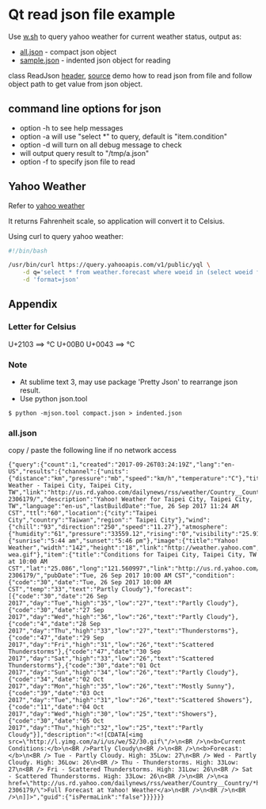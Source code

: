 # Qt read json file example

Use [w.sh](./w.sh) to query yahoo weather for current weather status, output as:
  * [all.json](./all.json) - compact json object
  * [sample.json](./sample.json) - indented json object for reading

class ReadJson [header](./readjson.h), [source](./readjson.cpp)
demo how to read json from file and follow object
path to get value from json object.


## command line options for json

* option -h to see help messages
* option -a will use "select \*" to query, default is
  "item.condition"
* option -d will turn on all debug message to check
* will output query result to "/tmp/a.json"
* option -f to specify json file to read


## Yahoo Weather

Refer to [yahoo weather](https://developer.yahoo.com/weather/#curl)

It returns Fahrenheit scale, so application will convert it to Celsius.

Using curl to query yahoo weather:
```bash
#!/bin/bash

/usr/bin/curl https://query.yahooapis.com/v1/public/yql \
    -d q='select * from weather.forecast where woeid in (select woeid from geo.places(1) where text="taipei")' \
    -d 'format=json'
```

## Appendix

### Letter for Celsius
U+2103 ==> ℃
U+00B0 U+0043 ==> °C

### Note

* At sublime text 3, may use package 'Pretty Json' to rearrange json result.
* Use python json.tool
```
$ python -mjson.tool compact.json > indented.json
```

### all.json

copy / paste the following line if no network access

```
{"query":{"count":1,"created":"2017-09-26T03:24:19Z","lang":"en-US","results":{"channel":{"units":{"distance":"km","pressure":"mb","speed":"km/h","temperature":"C"},"title":"Yahoo! Weather - Taipei City, Taipei City, TW","link":"http://us.rd.yahoo.com/dailynews/rss/weather/Country__Country/*https://weather.yahoo.com/country/state/city-2306179/","description":"Yahoo! Weather for Taipei City, Taipei City, TW","language":"en-us","lastBuildDate":"Tue, 26 Sep 2017 11:24 AM CST","ttl":"60","location":{"city":"Taipei City","country":"Taiwan","region":" Taipei City"},"wind":{"chill":"93","direction":"250","speed":"11.27"},"atmosphere":{"humidity":"61","pressure":"33559.12","rising":"0","visibility":"25.91"},"astronomy":{"sunrise":"5:44 am","sunset":"5:46 pm"},"image":{"title":"Yahoo! Weather","width":"142","height":"18","link":"http://weather.yahoo.com","url":"http://l.yimg.com/a/i/brand/purplelogo//uh/us/news-wea.gif"},"item":{"title":"Conditions for Taipei City, Taipei City, TW at 10:00 AM CST","lat":"25.086","long":"121.560997","link":"http://us.rd.yahoo.com/dailynews/rss/weather/Country__Country/*https://weather.yahoo.com/country/state/city-2306179/","pubDate":"Tue, 26 Sep 2017 10:00 AM CST","condition":{"code":"30","date":"Tue, 26 Sep 2017 10:00 AM CST","temp":"33","text":"Partly Cloudy"},"forecast":[{"code":"30","date":"26 Sep 2017","day":"Tue","high":"35","low":"27","text":"Partly Cloudy"},{"code":"30","date":"27 Sep 2017","day":"Wed","high":"36","low":"26","text":"Partly Cloudy"},{"code":"4","date":"28 Sep 2017","day":"Thu","high":"33","low":"27","text":"Thunderstorms"},{"code":"47","date":"29 Sep 2017","day":"Fri","high":"31","low":"26","text":"Scattered Thunderstorms"},{"code":"47","date":"30 Sep 2017","day":"Sat","high":"33","low":"26","text":"Scattered Thunderstorms"},{"code":"30","date":"01 Oct 2017","day":"Sun","high":"34","low":"26","text":"Partly Cloudy"},{"code":"34","date":"02 Oct 2017","day":"Mon","high":"35","low":"26","text":"Mostly Sunny"},{"code":"39","date":"03 Oct 2017","day":"Tue","high":"31","low":"26","text":"Scattered Showers"},{"code":"11","date":"04 Oct 2017","day":"Wed","high":"30","low":"25","text":"Showers"},{"code":"30","date":"05 Oct 2017","day":"Thu","high":"32","low":"25","text":"Partly Cloudy"}],"description":"<![CDATA[<img src=\"http://l.yimg.com/a/i/us/we/52/30.gif\"/>\n<BR />\n<b>Current Conditions:</b>\n<BR />Partly Cloudy\n<BR />\n<BR />\n<b>Forecast:</b>\n<BR /> Tue - Partly Cloudy. High: 35Low: 27\n<BR /> Wed - Partly Cloudy. High: 36Low: 26\n<BR /> Thu - Thunderstorms. High: 33Low: 27\n<BR /> Fri - Scattered Thunderstorms. High: 31Low: 26\n<BR /> Sat - Scattered Thunderstorms. High: 33Low: 26\n<BR />\n<BR />\n<a href=\"http://us.rd.yahoo.com/dailynews/rss/weather/Country__Country/*https://weather.yahoo.com/country/state/city-2306179/\">Full Forecast at Yahoo! Weather</a>\n<BR />\n<BR />\n<BR />\n]]>","guid":{"isPermaLink":"false"}}}}}}
```

